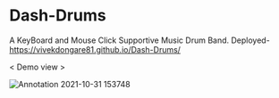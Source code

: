 # Dash-Drums
A KeyBoard and Mouse Click Supportive Music Drum Band. 
Deployed- https://vivekdongare81.github.io/Dash-Drums/

< Demo view >

![Annotation 2021-10-31 153748](https://user-images.githubusercontent.com/74758376/139577712-d0a23523-f6cb-46d9-969f-e4b209b1c617.jpg)
